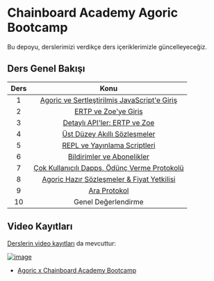 # Chainboard Academy Agoric Bootcamp
Bu depoyu, derslerimizi verdikçe ders içeriklerimizle güncelleyeceğiz.

## Ders Genel Bakışı
| Ders |                                                               Konu                                                               |
|:-------:|:-----------------------------------------------------------------------------------------------------------------------------------:|
|    1    | [Agoric ve Sertleştirilmiş JavaScript'e Giriş](https://github.com/bugratr/agoric-lecture-content/tree/main/lectureOne) | 
|    2    |          [ERTP ve Zoe'ye Giriş](https://github.com/bugratr/agoric-lecture-content/tree/main/lectureTwo)          |
|    3    |         [Detaylı API'ler: ERTP ve Zoe](https://github.com/bugratr/agoric-lecture-content/tree/main/lectureThree)          |
|    4    |         [Üst Düzey Akıllı Sözleşmeler](https://github.com/bugratr/agoric-lecture-content/tree/main/lectureFour)          |
|    5    |            [REPL ve Yayınlama Scriptleri](https://github.com/bugratr/agoric-lecture-content/tree/main/lectureFive)            |
|    6    |          [Bildirimler ve Abonelikler](https://github.com/bugratr/agoric-lecture-content/tree/main/lectureSix)           |
|    7    |      [Çok Kullanıcılı Dapps, Ödünç Verme Protokolü](https://github.com/bugratr/agoric-lecture-content/tree/main/lectureSeven)       |
|    8    |      [Agoric Hazır Sözleşmeler & Fiyat Yetkilisi](https://github.com/bugratr/agoric-lecture-content/tree/main/lectureEight)|
|    9    |      [Ara Protokol](https://github.com/bugratr/agoric-lecture-content/tree/main/lectureNine)                       |
|   10    |                                                               Genel Değerlendirme                                                               |

## Video Kayıtları

[Derslerin video kayıtları](https://www.youtube.com/watch?v=wWQxJnmZttE&list=PLZUbmHar_o80AEV_JjoxLZwxFIc-8uQAq) da mevcuttur:

[![image](https://user-images.githubusercontent.com/150986/246455493-84a4c171-7e56-47dd-b413-47e19b0d6aee.png)](https://www.youtube.com/watch?v=wWQxJnmZttE&list=PLZUbmHar_o80AEV_JjoxLZwxFIc-8uQAq)

 - [Agoric x Chainboard Academy Bootcamp](https://www.youtube.com/watch?v=wWQxJnmZttE&list=PLZUbmHar_o80AEV_JjoxLZwxFIc-8uQAq)
